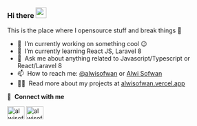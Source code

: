 ### Hi there <a href="https://alwisofwan.vercel.app/"><img src="https://media.giphy.com/media/hvRJCLFzcasrR4ia7z/giphy.gif" width="25px"></a>
This is the place where I opensource stuff and break things :rofl:

- 🔭 &nbsp;I’m currently working on something cool :wink:
- 🌱 &nbsp;I’m currently learning React JS, Laravel 8
- 💬 &nbsp;Ask me about anything related to Javascript/Typescript or React/Laravel 8
- 📫 &nbsp;How to reach me: [@alwisofwan](https://www.instagram.com/alwisofwan/) or <a rel="me" href="https://www.linkedin.com/in/alwi-sofwan-b84152136/">Alwi Sofwan</a>
- 👨‍💻 &nbsp;Read more about my projects at [alwisofwan.vercel.app](https://alwisofwan.vercel.app/)

🔗 &nbsp;**Connect with me**
<p align="left">
<a href="https://www.linkedin.com/in/alwi-sofwan-b84152136/" target="blank"><img align="center" src="https://raw.githubusercontent.com/rahuldkjain/github-profile-readme-generator/master/src/images/icons/Social/linked-in-alt.svg" alt="alwisofwan" height="30" width="40" /></a>
<a href="https://www.instagram.com/alwisofwan/" target="blank"><img align="center" src="https://raw.githubusercontent.com/rahuldkjain/github-profile-readme-generator/master/src/images/icons/Social/instagram.svg" alt="alwisofwan" height="30" width="40" /></a>

